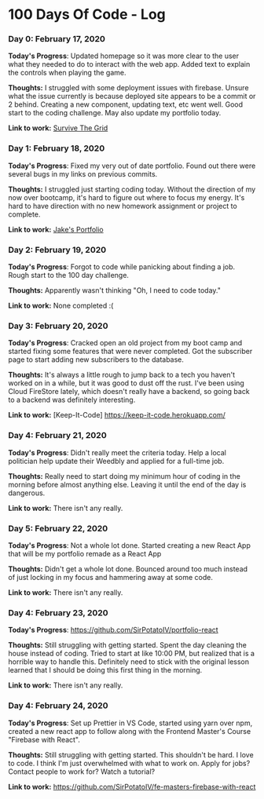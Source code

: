 # 100 Days Of Code - Log

### Day 0: February 17, 2020

**Today's Progress**: Updated homepage so it was more clear to the user what they needed to do to interact with the web app. Added text to explain the controls when playing the game.

**Thoughts:** I struggled with some deployment issues with firebase. Unsure what the issue currently is because deployed site appears to be a commit or 2 behind. Creating a new component, updating text, etc went well. Good start to the coding challenge. May also update my portfolio today.

**Link to work:** [Survive The Grid](https://survive-the-grid.firebaseapp.com/)

### Day 1: February 18, 2020

**Today's Progress**: Fixed my very out of date portfolio. Found out there were several bugs in my links on previous commits.

**Thoughts:** I struggled just starting coding today. Without the direction of my now over bootcamp, it's hard to figure out where to focus my energy. It's hard to have direction with no new homework assignment or project to complete.

**Link to work:** [Jake's Portfolio](https://www.jakeotoole.com/)

### Day 2: February 19, 2020

**Today's Progress**: Forgot to code while panicking about finding a job. Rough start to the 100 day challenge.

**Thoughts:** Apparently wasn't thinking "Oh, I need to code today."

**Link to work:** None completed :(

### Day 3: February 20, 2020

**Today's Progress**: Cracked open an old project from my boot camp and started fixing some features that were never completed. Got the subscriber page to start adding new subscribers to the database.

**Thoughts:** It's always a little rough to jump back to a tech you haven't worked on in a while, but it was good to dust off the rust. I've been using Cloud FireStore lately, which doesn't really have a backend, so going back to a backend was definitely interesting.

**Link to work:** [Keep-It-Code] https://keep-it-code.herokuapp.com/

### Day 4: February 21, 2020

**Today's Progress**: Didn't really meet the criteria today. Help a local politician help update their Weedbly and applied for a full-time job.

**Thoughts:** Really need to start doing my minimum hour of coding in the morning before almost anything else. Leaving it until the end of the day is dangerous.

**Link to work:** There isn't any really.

### Day 5: February 22, 2020

**Today's Progress**: Not a whole lot done. Started creating a new React App that will be my portfolio remade as a React App

**Thoughts:** Didn't get a whole lot done. Bounced around too much instead of just locking in my focus and hammering away at some code.

**Link to work:** There isn't any really.

### Day 4: February 23, 2020

**Today's Progress**: https://github.com/SirPotatoIV/portfolio-react

**Thoughts:** Still struggling with getting started. Spent the day cleaning the house instead of coding. Tried to start at like 10:00 PM, but realized that is a horrible way to handle this. Definitely need to stick with the original lesson learned that I should be doing this first thing in the morning.

**Link to work:** There isn't any really.

### Day 4: February 24, 2020

**Today's Progress**: Set up Prettier in VS Code, started using yarn over npm, created a new react app to follow along with the Frontend Master's Course "Firebase with React".

**Thoughts:** Still struggling with getting started. This shouldn't be hard. I love to code. I think I'm just overwhelmed with what to work on. Apply for jobs? Contact people to work for? Watch a tutorial?

**Link to work:** https://github.com/SirPotatoIV/fe-masters-firebase-with-react

<!-- ### Day 0: February 30, 2016 (Example 2)
##### (delete me or comment me out)

**Today's Progress**: Fixed CSS, worked on canvas functionality for the app.

**Thoughts**: I really struggled with CSS, but, overall, I feel like I am slowly getting better at it. Canvas is still new for me, but I managed to figure out some basic functionality.

**Link(s) to work**: [Calculator App](http://www.example.com)


### Day 1: June 27, Monday

**Today's Progress**: I've gone through many exercises on FreeCodeCamp.

**Thoughts** I've recently started coding, and it's a great feeling when I finally solve an algorithm challenge after a lot of attempts and hours spent.

**Link(s) to work**
1. [Find the Longest Word in a String](https://www.freecodecamp.com/challenges/find-the-longest-word-in-a-string)
2. [Title Case a Sentence](https://www.freecodecamp.com/challenges/title-case-a-sentence) -->
